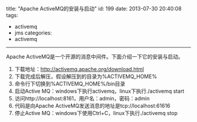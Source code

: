 title: "Apache ActiveMQ的安装与启动"
id: 199
date: 2013-07-30 20:40:08
tags: 
- activemq
- jms
categories: 
- activemq
---

Apache ActiveMQ是一个开源的消息中间件。下面介绍一下它的安装与启动。

1.  下载地址：http://activemq.apache.org/download.html
2.  下载完成后解压，假设解压到的目录为%ACTIVEMQ_HOME%
3.  命令行下切换到%ACTIVEMQ_HOME%/bin目录
4.  启动Active MQ：windows下执行activemq，linux下执行./activemq start
5.  访问http://localhost:8161，用户名：admin，密码：admin
6.  代码是向Apache ActiveMQ发送消息的地址是tcp://localhost:61616
7.  停止Active MQ：windows下使用Ctrl+C，linux下执行./activemq stop